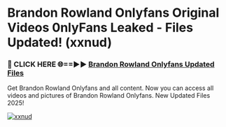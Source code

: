 # Brandon Rowland Onlyfans Original Videos 0nlyFans Leaked - Files Updated! (xxnud)

<h3>🔴 CLICK HERE 🌐==►► <a href="https://tinyurl.com/2wckxsce" rel="nofollow">Brandon Rowland Onlyfans Updated Files</a></h3>

Get Brandon Rowland Onlyfans and all content. Now you can access all videos and pictures of Brandon Rowland Onlyfans. New Updated Files 2025!

[![xxnud](https://i.imgur.com/AFduVYN.gif)](https://tinyurl.com/2wckxsce)
